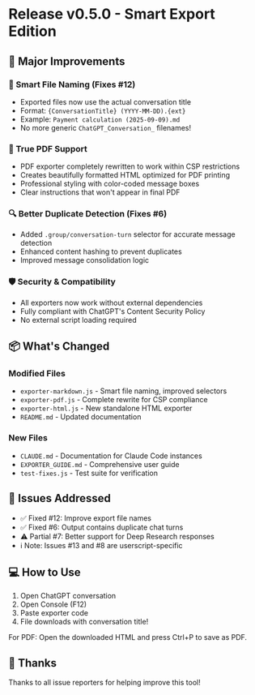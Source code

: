 # Release v0.5.0 - Smart Export Edition

## 🎉 Major Improvements

### 📁 Smart File Naming (Fixes #12)
- Exported files now use the actual conversation title
- Format: `{ConversationTitle} (YYYY-MM-DD).{ext}`
- Example: `Payment calculation (2025-09-09).md`
- No more generic `ChatGPT_Conversation_` filenames!

### 📄 True PDF Support
- PDF exporter completely rewritten to work within CSP restrictions
- Creates beautifully formatted HTML optimized for PDF printing
- Professional styling with color-coded message boxes
- Clear instructions that won't appear in final PDF

### 🔍 Better Duplicate Detection (Fixes #6)
- Added `.group/conversation-turn` selector for accurate message detection
- Enhanced content hashing to prevent duplicates
- Improved message consolidation logic

### 🛡️ Security & Compatibility
- All exporters now work without external dependencies
- Fully compliant with ChatGPT's Content Security Policy
- No external script loading required

## 📦 What's Changed

### Modified Files
- `exporter-markdown.js` - Smart file naming, improved selectors
- `exporter-pdf.js` - Complete rewrite for CSP compliance
- `exporter-html.js` - New standalone HTML exporter
- `README.md` - Updated documentation

### New Files
- `CLAUDE.md` - Documentation for Claude Code instances
- `EXPORTER_GUIDE.md` - Comprehensive user guide
- `test-fixes.js` - Test suite for verification

## 🐛 Issues Addressed
- ✅ Fixed #12: Improve export file names
- ✅ Fixed #6: Output contains duplicate chat turns
- ⚠️ Partial #7: Better support for Deep Research responses
- ℹ️ Note: Issues #13 and #8 are userscript-specific

## 💻 How to Use

1. Open ChatGPT conversation
2. Open Console (F12)
3. Paste exporter code
4. File downloads with conversation title!

For PDF: Open the downloaded HTML and press Ctrl+P to save as PDF.

## 🙏 Thanks
Thanks to all issue reporters for helping improve this tool!